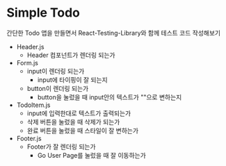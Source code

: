 # Simple Todo

간단한 Todo 앱을 만들면서 React-Testing-Library와 함께 테스트 코드 작성해보기

-   Header.js
    -   Header 컴포넌트가 렌더링 되는가
-   Form.js
    -   input이 렌더링 되는가
        -   input에 타이핑이 잘 되는지
    -   button이 렌더링 되는가
        -   button을 눌렀을 때 input안의 텍스트가 ""으로 변하는지
-   TodoItem.js
    -   input에 입력한대로 텍스트가 출력되는가
    -   삭제 버튼을 눌렀을 때 삭제가 되는가
    -   완료 버튼을 눌렀을 때 스타일이 잘 변하는가
-   Footer.js
    -   Footer가 잘 렌더링 되는가
        -   Go User Page를 눌렀을 때 잘 이동하는가
